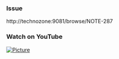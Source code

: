 ### Issue

http://technozone:9081/browse/NOTE-287

### Watch on YouTube

[![Picture](http://i.imgur.com/tYauq96.png)](https://www.youtube.com/watch?v=OdWY4Ef_B5c)

